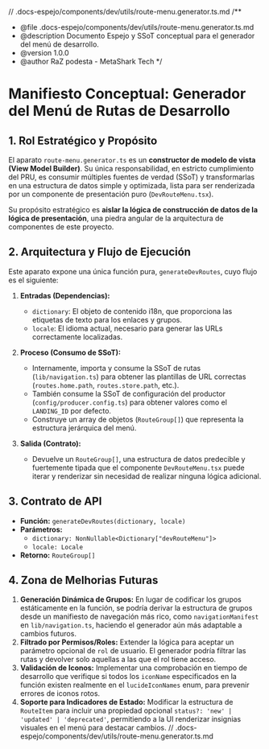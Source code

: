 // .docs-espejo/components/dev/utils/route-menu.generator.ts.md
/**
 * @file .docs-espejo/components/dev/utils/route-menu.generator.ts.md
 * @description Documento Espejo y SSoT conceptual para el generador del menú de desarrollo.
 * @version 1.0.0
 * @author RaZ podesta - MetaShark Tech
 */

# Manifiesto Conceptual: Generador del Menú de Rutas de Desarrollo

## 1. Rol Estratégico y Propósito

El aparato `route-menu.generator.ts` es un **constructor de modelo de vista (View Model Builder)**. Su única responsabilidad, en estricto cumplimiento del PRU, es consumir múltiples fuentes de verdad (SSoT) y transformarlas en una estructura de datos simple y optimizada, lista para ser renderizada por un componente de presentación puro (`DevRouteMenu.tsx`).

Su propósito estratégico es **aislar la lógica de construcción de datos de la lógica de presentación**, una piedra angular de la arquitectura de componentes de este proyecto.

## 2. Arquitectura y Flujo de Ejecución

Este aparato expone una única función pura, `generateDevRoutes`, cuyo flujo es el siguiente:

1.  **Entradas (Dependencias):**
    *   `dictionary`: El objeto de contenido i18n, que proporciona las etiquetas de texto para los enlaces y grupos.
    *   `locale`: El idioma actual, necesario para generar las URLs correctamente localizadas.

2.  **Proceso (Consumo de SSoT):**
    *   Internamente, importa y consume la SSoT de rutas (`lib/navigation.ts`) para obtener las plantillas de URL correctas (`routes.home.path`, `routes.store.path`, etc.).
    *   También consume la SSoT de configuración del productor (`config/producer.config.ts`) para obtener valores como el `LANDING_ID` por defecto.
    *   Construye un array de objetos (`RouteGroup[]`) que representa la estructura jerárquica del menú.

3.  **Salida (Contrato):**
    *   Devuelve un `RouteGroup[]`, una estructura de datos predecible y fuertemente tipada que el componente `DevRouteMenu.tsx` puede iterar y renderizar sin necesidad de realizar ninguna lógica adicional.

## 3. Contrato de API

-   **Función:** `generateDevRoutes(dictionary, locale)`
-   **Parámetros:**
    -   `dictionary: NonNullable<Dictionary["devRouteMenu"]>`
    -   `locale: Locale`
-   **Retorno:** `RouteGroup[]`

## 4. Zona de Melhorias Futuras

1.  **Generación Dinámica de Grupos:** En lugar de codificar los grupos estáticamente en la función, se podría derivar la estructura de grupos desde un manifiesto de navegación más rico, como `navigationManifest` en `lib/navigation.ts`, haciendo el generador aún más adaptable a cambios futuros.
2.  **Filtrado por Permisos/Roles:** Extender la lógica para aceptar un parámetro opcional de `rol` de usuario. El generador podría filtrar las rutas y devolver solo aquellas a las que el rol tiene acceso.
3.  **Validación de Iconos:** Implementar una comprobación en tiempo de desarrollo que verifique si todos los `iconName` especificados en la función existen realmente en el `lucideIconNames` enum, para prevenir errores de iconos rotos.
4.  **Soporte para Indicadores de Estado:** Modificar la estructura de `RouteItem` para incluir una propiedad opcional `status?: 'new' | 'updated' | 'deprecated'`, permitiendo a la UI renderizar insignias visuales en el menú para destacar cambios.
// .docs-espejo/components/dev/utils/route-menu.generator.ts.md